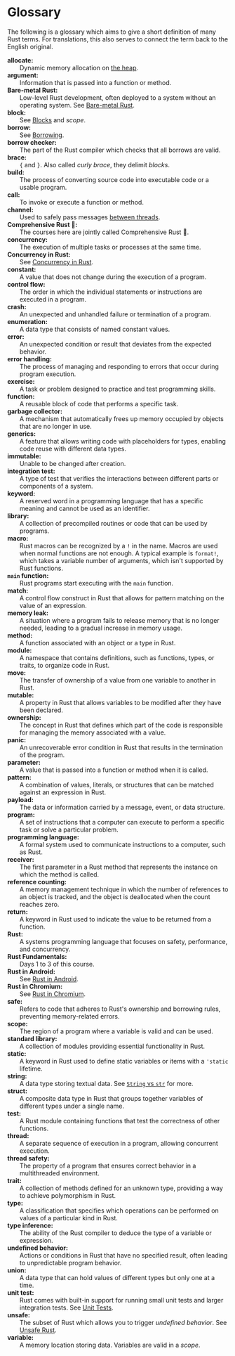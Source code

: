 # Glossary

The following is a glossary which aims to give a short definition of many Rust
terms. For translations, this also serves to connect the term back to the
English original.

<style>
h1#glossary ~ ul {
    list-style: none;
    padding-inline-start: 0;
}

h1#glossary ~ ul > li {
    /* Simplify with "text-indent: 2em hanging" when supported:
       https://caniuse.com/mdn-css_properties_text-indent_hanging */
    padding-left: 2em;
    text-indent: -2em;
}

h1#glossary ~ ul > li:first-line {
    font-weight: bold;
}
</style>

<!--
Translators: please add the English term in italic after your translated term.
Also, please keep the hard line breaks to ensure a nice formatting.
-->

- allocate:\
  Dynamic memory allocation on [the heap](memory-management/stack-vs-heap.md).
- argument:\
  Information that is passed into a function or method.
- Bare-metal Rust:\
  Low-level Rust development, often deployed to a system without an operating
  system. See [Bare-metal Rust](bare-metal.md).
- block:\
  See [Blocks](control-flow/blocks.md) and _scope_.
- borrow:\
  See [Borrowing](ownership/borrowing.md).
- borrow checker:\
  The part of the Rust compiler which checks that all borrows are valid.
- brace:\
  `{` and `}`. Also called _curly brace_, they delimit _blocks_.
- build:\
  The process of converting source code into executable code or a usable
  program.
- call:\
  To invoke or execute a function or method.
- channel:\
  Used to safely pass messages [between threads](concurrency/channels.md).
- Comprehensive Rust 🦀:\
  The courses here are jointly called Comprehensive Rust 🦀.
- concurrency:\
  The execution of multiple tasks or processes at the same time.
- Concurrency in Rust:\
  See [Concurrency in Rust](concurrency.md).
- constant:\
  A value that does not change during the execution of a program.
- control flow:\
  The order in which the individual statements or instructions are executed in a
  program.
- crash:\
  An unexpected and unhandled failure or termination of a program.
- enumeration:\
  A data type that consists of named constant values.
- error:\
  An unexpected condition or result that deviates from the expected behavior.
- error handling:\
  The process of managing and responding to errors that occur during program
  execution.
- exercise:\
  A task or problem designed to practice and test programming skills.
- function:\
  A reusable block of code that performs a specific task.
- garbage collector:\
  A mechanism that automatically frees up memory occupied by objects that are no
  longer in use.
- generics:\
  A feature that allows writing code with placeholders for types, enabling code
  reuse with different data types.
- immutable:\
  Unable to be changed after creation.
- integration test:\
  A type of test that verifies the interactions between different parts or
  components of a system.
- keyword:\
  A reserved word in a programming language that has a specific meaning and
  cannot be used as an identifier.
- library:\
  A collection of precompiled routines or code that can be used by programs.
- macro:\
  Rust macros can be recognized by a `!` in the name. Macros are used when
  normal functions are not enough. A typical example is `format!`, which takes a
  variable number of arguments, which isn't supported by Rust functions.
- `main` function:\
  Rust programs start executing with the `main` function.
- match:\
  A control flow construct in Rust that allows for pattern matching on the value
  of an expression.
- memory leak:\
  A situation where a program fails to release memory that is no longer needed,
  leading to a gradual increase in memory usage.
- method:\
  A function associated with an object or a type in Rust.
- module:\
  A namespace that contains definitions, such as functions, types, or traits, to
  organize code in Rust.
- move:\
  The transfer of ownership of a value from one variable to another in Rust.
- mutable:\
  A property in Rust that allows variables to be modified after they have been
  declared.
- ownership:\
  The concept in Rust that defines which part of the code is responsible for
  managing the memory associated with a value.
- panic:\
  An unrecoverable error condition in Rust that results in the termination of
  the program.
- parameter:\
  A value that is passed into a function or method when it is called.
- pattern:\
  A combination of values, literals, or structures that can be matched against
  an expression in Rust.
- payload:\
  The data or information carried by a message, event, or data structure.
- program:\
  A set of instructions that a computer can execute to perform a specific task
  or solve a particular problem.
- programming language:\
  A formal system used to communicate instructions to a computer, such as Rust.
- receiver:\
  The first parameter in a Rust method that represents the instance on which the
  method is called.
- reference counting:\
  A memory management technique in which the number of references to an object
  is tracked, and the object is deallocated when the count reaches zero.
- return:\
  A keyword in Rust used to indicate the value to be returned from a function.
- Rust:\
  A systems programming language that focuses on safety, performance, and
  concurrency.
- Rust Fundamentals:\
  Days 1 to 3 of this course.
- Rust in Android:\
  See [Rust in Android](android.md).
- Rust in Chromium:\
  See [Rust in Chromium](chromium.md).
- safe:\
  Refers to code that adheres to Rust's ownership and borrowing rules,
  preventing memory-related errors.
- scope:\
  The region of a program where a variable is valid and can be used.
- standard library:\
  A collection of modules providing essential functionality in Rust.
- static:\
  A keyword in Rust used to define static variables or items with a `'static`
  lifetime.
- string:\
  A data type storing textual data. See
  [`String` vs `str`](basic-syntax/string-slices.html) for more.
- struct:\
  A composite data type in Rust that groups together variables of different
  types under a single name.
- test:\
  A Rust module containing functions that test the correctness of other
  functions.
- thread:\
  A separate sequence of execution in a program, allowing concurrent execution.
- thread safety:\
  The property of a program that ensures correct behavior in a multithreaded
  environment.
- trait:\
  A collection of methods defined for an unknown type, providing a way to
  achieve polymorphism in Rust.
- type:\
  A classification that specifies which operations can be performed on values of
  a particular kind in Rust.
- type inference:\
  The ability of the Rust compiler to deduce the type of a variable or
  expression.
- undefined behavior:\
  Actions or conditions in Rust that have no specified result, often leading to
  unpredictable program behavior.
- union:\
  A data type that can hold values of different types but only one at a time.
- unit test:\
  Rust comes with built-in support for running small unit tests and larger
  integration tests. See [Unit Tests](testing/unit-tests.html).
- unsafe:\
  The subset of Rust which allows you to trigger _undefined behavior_. See
  [Unsafe Rust](unsafe.html).
- variable:\
  A memory location storing data. Variables are valid in a _scope_.
